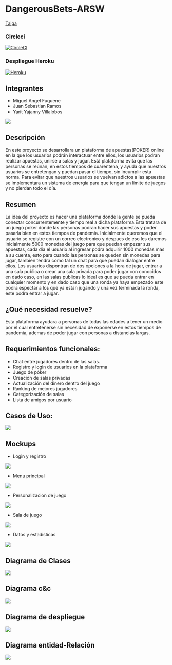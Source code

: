 # DangerousBets-ARSW

[Taiga](https://tree.taiga.io/project/julitom1-dangerousbets-1/backlog)

### Circleci
[![CircleCI](https://circleci.com/gh/MiguelFuquene1024/DangerousBets-ARSW.svg?style=svg)](https://app.circleci.com/pipelines/github/MiguelFuquene1024/DangerousBets-ARSW)

### Despliegue Heroku
[![Heroku](https://www.herokucdn.com/deploy/button.png)](https://dangerousbetsarsw.herokuapp.com/)

 ## Integrantes
  * Miguel Angel Fuquene
  * Juan Sebastian Ramos
  * Yarit Yajanny Villalobos


![](img/poker.jpg)
 
 ## Descripción
 
 En este proyecto se desarrollara un plataforma de apuestas(POKER) online en la que los usuarios podrán interactuar entre ellos, los usuarios podran realizar apuestas, unirse a salas y jugar. Está plataforma evita que las personas se reúnan, en estos tiempos de cuarentena, y ayuda que nuestros usuarios se entretengan y puedan pasar el tiempo, sin incumplir esta norma. Para evitar que nuestros usuarios se vuelvan adictos a las apuestas se implementara un sistema de energía para que tengan un limite de juegos y no pierdan todo el día.
 
## Resumen

La idea del proyecto es hacer una plataforma donde la gente se pueda conectar concurrentemente y tiempo real a dicha plataforma.Esta tratara de un juego poker donde las personas podran hacer sus apuestas y poder pasarla bien en estos tiempos de pandemia. Inicialmente queremos que el usuario se registre con un correo electronico y despues de eso les daremos inicialmente 5000 monedas del juego para que puedan empezar sus apuestas, cada dia el usuario al ingresar podra adquirir 1000 monedas mas a su cuenta, esto para cuando las personas se queden sin monedas para jugar, tambien tendra como tal un chat para que puedan dialogar entre ellos. Los usuarios dispontran de dos opciones a la hora de jugar, entrar a una sala publica o crear una sala privada para poder jugar con conocidos en dado caso, en las salas publicas lo ideal es que se pueda entrar en cualquier momento y en dado caso que una ronda ya haya empezado este podra espectar a los que ya estan jugando y una vez terminada la ronda, este podra entrar a jugar.

## ¿Qué necesidad resuelve?
Esta plataforma ayudara a personas de todas las edades a tener un medio por el cual entretenerse sin necesidad de exponerse en estos tiempos de pandemia, ademas de poder jugar con personas a distancias largas.


## Requerimientos funcionales:
 -	Chat entre jugadores dentro de las salas.
 -	Registro y login de usuarios en la plataforma
 -	Juego de póker
 -	Creación de salas privadas
 -	Actualización del dinero dentro del juego
 -	Ranking de mejores jugadores
 -	Categorización de salas
 -	Lista de amigos por usuario

 ## Casos de Uso:
 
 ![](img/Diagrama%20Casos%20de%20uso.PNG)
 
## Mockups


- Login y registro


![](img/Mockups/Mockup1.png)


- Menu principal


![](img/Mockups/Mockup2.png)


- Personalizacion de juego


![](img/Mockups/Mockup5.png)


- Sala de juego


![](img/Mockups/Mockup3.png)


- Datos y estadisticas


![](img/Mockups/Mockup4.png)






## Diagrama de Clases
![](img/DiagramaClases.PNG)



## Diagrama c&c

![](https://github.com/MiguelFuquene1024/DangerousBets-ARSW/blob/master/img/cc.jpeg)


## Diagrama de despliegue

![](https://github.com/MiguelFuquene1024/DangerousBets-ARSW/blob/master/img/despliegue.jpeg)

## Diagrama entidad-Relación

![](https://github.com/MiguelFuquene1024/DangerousBets-ARSW/blob/master/img/entidad-relacion.jpeg)

 
